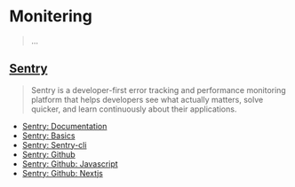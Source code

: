 # Monitering
> ...

## [Sentry](https://sentry.io/welcome/)
> Sentry is a developer-first error tracking and performance monitoring platform that helps developers see what actually matters, solve quicker, and learn continuously about their applications.

- [Sentry: Documentation](https://docs.sentry.io/)
- [Sentry: Basics](https://docs.sentry.io/product/sentry-basics/)
- [Sentry: Sentry-cli](https://docs.sentry.io/product/cli/)
- [Sentry: Github](https://github.com/getsentry/sentry)
- [Sentry: Github: Javascript](https://github.com/getsentry/sentry-javascript)
- [Sentry: Github: Nextjs](https://github.com/getsentry/sentry-javascript/tree/master/packages/nextjs)

